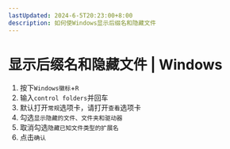 ```yaml
---
lastUpdated: 2024-6-5T20:23:00+8:00
description: 如何使Windows显示后缀名和隐藏文件
---
```


# 显示后缀名和隐藏文件 | Windows

1. 按下`Windows徽标`+`R`
2. 输入`control folders`并回车
3. 默认打开`常规`选项卡，请打开`查看`选项卡
4. 勾选`显示隐藏的文件、文件夹和驱动器`
5. 取消勾选`隐藏已知文件类型的扩展名`
6. 点击`确认`
